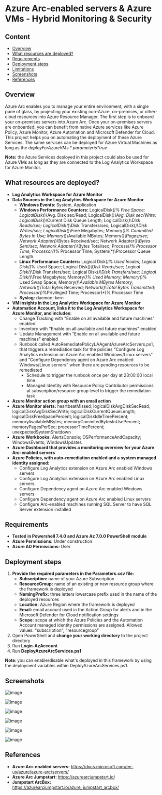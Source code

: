 # Azure Arc-enabled servers & Azure VMs - Hybrid Monitoring & Security
## Content
- [Overview](https://github.com/alsanch/azurearcservers#overview)
- [What resources are deployed?](https://github.com/alsanch/azurearcservers#what-resources-are-deployed)
- [Requirements](https://github.com/alsanch/azurearcservers#requirements)
- [Deployment steps](https://github.com/alsanch/azurearcservers#deployment-steps)
- [Limitations](https://github.com/alsanch/azurearcservers#limitations)
- [Screenshots](https://github.com/alsanch/azurearcservers#screenshots)
- [References](https://github.com/alsanch/azurearcservers#references)

## Overview
Azure Arc enables you to manage your entire environment, with a single pane of glass, by projecting your existing non-Azure, on-premises, or other-cloud resources into Azure Resource Manager. The first step is to onboard your on-premises servers into Azure Arc. Once your on-premises servers are onboarded, you can benefit from native Azure services like Azure Policy, Azure Monitor, Azure Automation and Microsoft Defender for Cloud. This project helps you on automating the deployment of these Azure Services. The same services can be deployed for Azure Virtual Machines as long as the *$deployForAzureVMs* parameter is *$true*

**Note:** the Azure Services deployed in this project could also be used for Azure VMs as long as they are connected to the Log Analytics Workspace for Azure Monitor. 

## What resources are deployed?
- **Log Analytics Workspace for Azure Monitor**
- **Data Sources in the Log Analytics Workspace for Azure Monitor**
    - **Windows Events:** System, Application
    - **Windows Performance Counters:** LogicalDisk(*)\% Free Space; LogicalDisk(*)\Avg. Disk sec/Read; LogicalDisk(*)\Avg. Disk sec/Write; LogicalDisk(*)\Current Disk Queue Length; LogicalDisk(*)\Disk Reads/sec; LogicalDisk(*)\Disk Transfers/sec; LogicalDisk(*)\Disk Writes/sec; LogicalDisk(*)\Free Megabytes; Memory(*)\% Committed Bytes In Use; Memory(*)\Available MBytes; Memory(*)\Pages/sec; Network Adapter(*)\Bytes Received/sec; Network Adapter(*)\Bytes Sent/sec; Network Adapter(*)\Bytes Total/sec; Process(*)\% Processor Time; Processor(*)\% Processor Time; System(*)\Processor Queue Length
    - **Linux Performance Counters:** Logical Disk(*)\% Used Inodes; Logical Disk(*)\% Used Space; Logical Disk(*)\Disk Reads/sec; Logical Disk(*)\Disk Transfers/sec; Logical Disk(*)\Disk Transfers/sec; Logical Disk(*)\Free Megabytes; Memory(*)\% Used Memory; Memory(*)\% Used Swap Space; Memory(*)\Available MBytes Memory; Network(*)\Total Bytes Received; Network(*)\Total Bytes Transmitted; Processor(*)\%Privileged Time; Processor(*)\% Processor Time
    - **Syslog:** daemon; kern
- **VM insights in the Log Analytics Workspace for Azure Monitor**
- **Automation Account, links it to the Log Analytics Workspace for Azure Monitor, and includes:**
    - Change Tracking with "Enable on all available and future machines" enabled
    - Inventory with "Enable on all available and future machines" enabled
    - Update Management with "Enable on all available and future machines" enabled
    - Runbook called AutoRemediatePolicyLAAgentAzureArcServers.ps1, that triggers a remediation task for the policies "Configure Log Analytics extension on Azure Arc enabled Windows/Linux servers" and "Configure Dependency agent on Azure Arc enabled Windows/Linux servers" when there are pending resources to be remediated
      - Schedule to trigger the runbook once per day at 23:00:00 local time
      - Managed Identity with Resource Policy Contributor permissions at subscription/resource group level to trigger the remediation task
- **Azure Monitor action group with an email action**
- **Azure Monitor alerts:** heartbeatMissed; logicalDiskAvgDiskSecRead; logicalDiskAvgDiskSecWrite; logicalDiskCurrentQueueLength; logicalDiskFreeSpacePercent; logicalDiskIdleTimePercent; memoryAvailableMBytes; memoryCommitedBytesInUsePercent; memoryPagesPerSec; processorTimePercent; unexpectedSystemShutdown
- **Azure Workbooks:** AlertsConsole; OSPerformanceAndCapacity; WindowsEvents; WindowsUpdates
- **Azure Dashboard that provides a monitoring overview for your Azure Arc-enabled servers**
- **Azure Policies, with auto-remediation enabled and a system managed identity assigned:**
    - Configure Log Analytics extension on Azure Arc enabled Windows servers
    - Configure Log Analytics extension on Azure Arc enabled Linux servers
    - Configure Dependency agent on Azure Arc enabled Windows servers
    - Configure Dependency agent on Azure Arc enabled Linux servers
    - Configure Arc-enabled machines running SQL Server to have SQL Server extension installed

## Requirements
- **Tested in Powershell 7.4.0 and Azure Az 7.0.0 PowerShell module**
- **Azure Permissions:** Under construction
- **Azure AD Permissions:** User

## Deployment steps
1. **Provide the required parameters in the Parameters.csv file:**
    - **Subscription:** name of your Azure Subscription
    - **ResourceGroup:** name of an existing or new resource group where the framework is deployed
    - **NamingPrefix:** three letters lowercase prefix used in the name of the deployed resources
    - **Location:** Azure Region where the framework is deployed
    - **Email:** email account used in the Action Group for alerts and in the Microsoft Defender for Cloud notification settings
    - **Scope:** scope at which the Azure Policies and the Automation Account managed identity permissions are assigned. Allowed values: "subscription", "resourcegroup"
2. Open PowerShell and **change your working directory** to the project directory
3. Run **Login-AzAccount**
4. Run **DeployAzureArcServices.ps1**

**Note**: you can enable/disable what's deployed in this framework by using the deployment variables within DeployAzureArcServices.ps1.


## Screenshots
![image](https://user-images.githubusercontent.com/96136892/149989258-91061aae-c1f1-4624-9f16-c6ac5d37b43d.png)

![image](https://user-images.githubusercontent.com/96136892/149988755-5070e7ff-e706-409c-b2a2-1934268c5217.png)

![image](https://user-images.githubusercontent.com/96136892/149988907-35e7a699-99d2-4fb4-b702-4e74dab1f227.png)

![image](https://user-images.githubusercontent.com/96136892/149988605-fba9f597-fb00-4908-be07-85851483b7f6.png)

![image](https://user-images.githubusercontent.com/96136892/149989430-6f7f318e-d7cc-4e12-ba95-1f74fbba157b.png)

![image](https://user-images.githubusercontent.com/96136892/149989168-526f84cb-fb3a-4c64-a3c3-87ef356f4545.png)

## References
- **Azure Arc-enabled servers:** https://docs.microsoft.com/en-us/azure/azure-arc/servers/
- **Azure Arc Jumpstart:** https://azurearcjumpstart.io/
- **Jumpstart ArcBox:** https://azurearcjumpstart.io/azure_jumpstart_arcbox/
